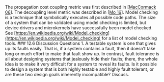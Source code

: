 The propagation cost coupling metric was first described in [[MacCormack 06](ref01.xhtml#ref_170)]. The decoupling level metric was described in [[Mo 16](ref01.xhtml#ref_181)]. Model checking is a technique that symbolically executes all possible code paths. The size of a system that can be validated using model checking is limited, but device drivers and microkernels have successfully been model checked. See [https://en.wikipedia.org/wiki/Model_checking](https://en.wikipedia.org/wiki/Model_checking) for a list of model checking tools. ### 12.6 Discussion Questions 1. A testable system is one that gives up its faults easily. That is, if a system contains a fault, then it doesn’t take long or much effort to make that fault show up. In contrast, fault tolerance is all about designing systems that jealously hide their faults; there, the whole idea is to make it very difficult for a system to reveal its faults. Is it possible to design a system that is both highly testable and highly fault tolerant, or are these two design goals inherently incompatible? Discuss.